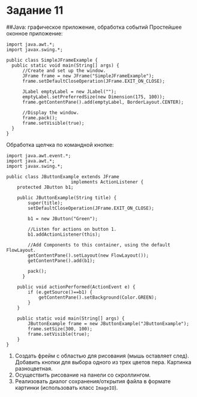 # Задание 11
 
##Java: графическое приложение, обработка событий
Простейшее оконное приложение:

    import java.awt.*;
    import javax.swing.*;
    
    public class SimpleJFrameExample {
      public static void main(String[] args) {
          //Create and set up the window.
          JFrame frame = new JFrame("SimpleJFrameExample");
          frame.setDefaultCloseOperation(JFrame.EXIT_ON_CLOSE);
     
          JLabel emptyLabel = new JLabel("");
          emptyLabel.setPreferredSize(new Dimension(175, 100));
          frame.getContentPane().add(emptyLabel, BorderLayout.CENTER);
    
          //Display the window.
          frame.pack();
          frame.setVisible(true);
      }
    } 
Обработка щелчка по командной кнопке:

    import java.awt.event.*;
    import java.awt.*;
    import javax.swing.*;
    
    public class JButtonExample extends JFrame
                            implements ActionListener {
        protected JButton b1;
    
        public JButtonExample(String title) {
            super(title);
            setDefaultCloseOperation(JFrame.EXIT_ON_CLOSE);
    
            b1 = new JButton("Green");
    
            //Listen for actions on button 1.
            b1.addActionListener(this);
    
            //Add Components to this container, using the default FlowLayout.
            getContentPane().setLayout(new FlowLayout());
            getContentPane().add(b1);
    
            pack();
          }
    
        public void actionPerformed(ActionEvent e) {
            if (e.getSource()==b1) {
                getContentPane().setBackground(Color.GREEN);
            }
        }
    
        public static void main(String[] args) {
            JButtonExample frame = new JButtonExample("JButtonExample");
            frame.setSize(300, 100);
            frame.setVisible(true);
        }
    }

1. Создать фрейм с областью для рисования (мышь оставляет след). Добавить кнопки для выбора одного из трех цветов пера. Картинка разноцветная.
2. Осуществить рисование на панели со скроллингом.
3. Реализовать диалог сохранения/открытия файла в формате картинки (использовать класс `ImageIO`).